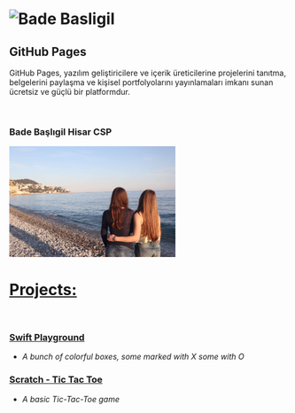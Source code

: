 # **![Bade Basligil]()**

## **GitHub Pages**

GitHub Pages, yazılım geliştiricilere ve içerik üreticilerine projelerini tanıtma, belgelerini paylaşma ve kişisel portfolyolarını yayınlamaları imkanı sunan ücretsiz ve güçlü bir platformdur.

<br>

### **Bade Başlıgil Hisar CSP**

<img src="IMG_7788.JPG" width="300">

<br>

# **[Projects:](https://github.com/badebasligil/badebasligil/tree/main/Project)**

<br>

### [Swift Playground](https://github.com/badebasligil/badebasligil/tree/main/Project/Swift_Playground)

- *A bunch of colorful boxes, some marked with X some with O*

### [Scratch - Tic Tac Toe](https://github.com/badebasligil/badebasligil/tree/main/Project/Block_Coding)

- *A basic Tic-Tac-Toe game*


